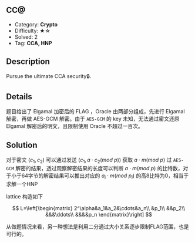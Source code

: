 ## CC@

+ Category: **Crypto**
+ Difficulty: ★☆
+ Solved: 2
+ Tag: **CCA, HNP**

## Description

Pursue the ultimate CCA security🔒.

## Details

题目给出了 Elgamal 加密后的 FLAG ，Oracle 由两部分组成，先进行 Elgamal 解密，再做 AES-GCM 解密。由于 `AES-GCM` 的 key 未知，无法通过密文还原 Elgamal 解密后的明文，且限制使用 Oracle 不超过一百次。

## Solution

对于密文 $(c_1,c_2)$ 可以通过发送 $(c_1,a\cdot c_2(mod\ p))$ 获取 $a\cdot m(mod\ p)$ 过 `AES-GCM` 解密的结果，透过观察解密结果的长度可以判断 $a\cdot m(mod\ p)$ 的比特数，对于小于64字节的解密结果可以推出对应的 $a_i\cdot m(mod\ p_i)$ 的高8比特为0，相当于求解一个HNP

lattice 构造如下

$$
L=\left[\begin{matrix}
2^\alpha&a_1&a_2&\cdots&a_n\\
&p_1\\
&&p_2\\
&&&\ddots\\
&&&&p_n
\end{matrix}\right]
$$

从做题情况来看，另一种想法是利用二分通过大小关系逐步限制FLAG范围，也是可行的。

